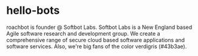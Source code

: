 # hello-bots
roachbot is founder @ Softbot Labs. Softbot Labs is a New England based Agile software research and development group. We create a comprehensive range of secure cloud based software applications and software services. Also, we're big fans of the color verdigris (#43b3ae).
